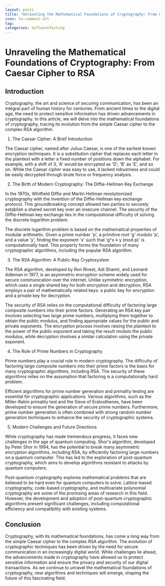 ```yaml
---
layout: posts
title: "Unraveling the Mathematical Foundations of Cryptography: From Caesar Cipher to RSA"
icon: fa-comment-alt
tag:      
categories: SoftwareTesting
---
```



# Unraveling the Mathematical Foundations of Cryptography: From Caesar Cipher to RSA

## Introduction

Cryptography, the art and science of securing communication, has been an integral part of human history for centuries. From ancient times to the digital age, the need to protect sensitive information has driven advancements in cryptography. In this article, we will delve into the mathematical foundations of cryptography, tracing its evolution from the simple Caesar cipher to the complex RSA algorithm.

1. The Caesar Cipher: A Brief Introduction

The Caesar cipher, named after Julius Caesar, is one of the earliest known encryption techniques. It is a substitution cipher that replaces each letter in the plaintext with a letter a fixed number of positions down the alphabet. For example, with a shift of 3, 'A' would be encrypted as 'D', 'B' as 'E', and so on. While the Caesar cipher was easy to use, it lacked robustness and could be easily decrypted through brute force or frequency analysis.

2. The Birth of Modern Cryptography: The Diffie-Hellman Key Exchange

In the 1970s, Whitfield Diffie and Martin Hellman revolutionized cryptography with the invention of the Diffie-Hellman key exchange protocol. This groundbreaking concept allowed two parties to securely establish a shared secret key over an insecure channel. The security of the Diffie-Hellman key exchange lies in the computational difficulty of solving the discrete logarithm problem.

The discrete logarithm problem is based on the mathematical properties of modular arithmetic. Given a prime number 'p', a primitive root 'g' modulo 'p', and a value 'y', finding the exponent 'x' such that 'g^x ≡ y (mod p)' is computationally hard. This property forms the foundation of many cryptographic algorithms, including the popular RSA algorithm.

3. The RSA Algorithm: A Public-Key Cryptosystem

The RSA algorithm, developed by Ron Rivest, Adi Shamir, and Leonard Adleman in 1977, is an asymmetric encryption scheme widely used for secure communication over the internet. Unlike symmetric encryption, which uses a single shared key for both encryption and decryption, RSA employs a pair of mathematically related keys: a public key for encryption and a private key for decryption.

The security of RSA relies on the computational difficulty of factoring large composite numbers into their prime factors. Generating an RSA key pair involves selecting two large prime numbers, multiplying them together to obtain the public modulus, and finding appropriate values for the public and private exponents. The encryption process involves raising the plaintext to the power of the public exponent and taking the result modulo the public modulus, while decryption involves a similar calculation using the private exponent.

4. The Role of Prime Numbers in Cryptography

Prime numbers play a crucial role in modern cryptography. The difficulty of factoring large composite numbers into their prime factors is the basis for many cryptographic algorithms, including RSA. The security of these algorithms relies on the assumption that factoring is a computationally hard problem.

Efficient algorithms for prime number generation and primality testing are essential for cryptographic applications. Various algorithms, such as the Miller-Rabin primality test and the Sieve of Eratosthenes, have been developed to ensure the generation of secure prime numbers. Furthermore, prime number generation is often combined with strong random number generation techniques to enhance the security of cryptographic systems.

5. Modern Challenges and Future Directions

While cryptography has made tremendous progress, it faces new challenges in the age of quantum computing. Shor's algorithm, developed by Peter Shor in 1994, has the potential to break many asymmetric encryption algorithms, including RSA, by efficiently factoring large numbers on a quantum computer. This has led to the exploration of post-quantum cryptography, which aims to develop algorithms resistant to attacks by quantum computers.

Post-quantum cryptography explores mathematical problems that are believed to be hard even for quantum computers to solve. Lattice-based cryptography, code-based cryptography, and multivariate polynomial cryptography are some of the promising areas of research in this field. However, the development and adoption of post-quantum cryptographic algorithms present significant challenges, including computational efficiency and compatibility with existing systems.

## Conclusion

Cryptography, with its mathematical foundations, has come a long way from the simple Caesar cipher to the complex RSA algorithm. The evolution of cryptographic techniques has been driven by the need for secure communication in an increasingly digital world. While challenges lie ahead, the advancements made in cryptography have allowed us to protect sensitive information and ensure the privacy and security of our digital transactions. As we continue to unravel the mathematical foundations of cryptography, new algorithms and techniques will emerge, shaping the future of this fascinating field.